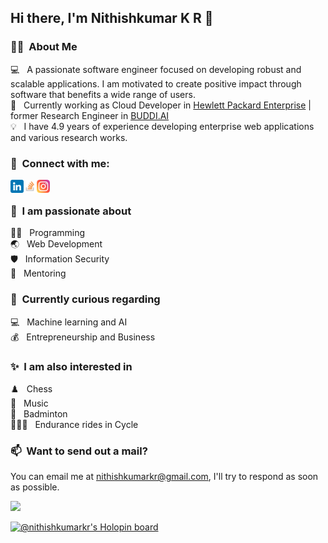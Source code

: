 ## Hi there, I'm Nithishkumar K R 👋

### 👨‍💻 &nbsp;About Me

💻 &nbsp; A passionate software engineer focused on developing robust and scalable applications. I am motivated to create positive impact through software that benefits a wide range of users.\
💼 &nbsp; Currently working as Cloud Developer in [Hewlett Packard Enterprise](https://www.arubanetworks.com/) | former Research Engineer in [BUDDI.AI](https://buddi.ai) \
💡 &nbsp; I have 4.9 years of experience developing enterprise web applications and various research works.

### 🤝 &nbsp;Connect with me:

<a href="https://www.linkedin.com/in/nithishkumarkr/"><img align="left" src="images/linkedin.png" alt="Nithishkumar K R | LinkedIn" width="21px"/></a> &emsp;
<a href="https://stackoverflow.com/users/9113635/nithishkumar-k-r"><img align="left" src="images/stackoverflow.png" alt="Nithishkumar K R | Stackoverflow" width="21px"/></a> &emsp;
<a href="https://www.instagram.com/nithishkumarkr/"><img align="left" src="images/instagram.png" alt="Nithishkumar K R | Instagram" width="21px"/></a>

### 🌱 &nbsp;I am passionate about

👨‍💻 &nbsp; Programming\
🌏 &nbsp; Web Development\
🛡️ &nbsp; Information Security\
📝 &nbsp; Mentoring

### 👀 &nbsp;Currently curious regarding

💻 &nbsp; Machine learning and AI\
💰 &nbsp; Entrepreneurship and Business

### ✨ &nbsp;I am also interested in

♟️ &nbsp; Chess\
🎼 &nbsp; Music\
🏸 &nbsp; Badminton\
🚴🏼‍♂️ &nbsp; Endurance rides in Cycle

### 📫 &nbsp;Want to send out a mail?

You can email me at [nithishkumarkr@gmail.com](mailto:nithishkumarkr@gmail.com), I'll try to respond as soon as possible.

![](https://komarev.com/ghpvc/?username=krnithishkumar&style=for-the-badge)

[![@nithishkumarkr's Holopin board](https://holopin.me/nithishkumarkr)](https://holopin.io/@nithishkumarkr)
